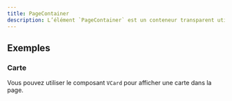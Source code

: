 ```yaml
---
title: PageContainer
description: L’élément `PageContainer` est un conteneur transparent utilisé pour afficher une page.
---
```


<doc-tabs>

<doc-tab-item label="Utilisation">

<doc-usage name="page-container"></doc-usage>

## Exemples

### Carte

Vous pouvez utiliser le composant `VCard` pour afficher une carte dans la page.

<doc-example file="page-container/card"></doc-example>

</doc-tab-item>

<doc-tab-item label="API">
<doc-api name="page-container"></doc-api>
</doc-tab-item>

</doc-tabs>
